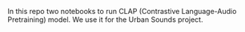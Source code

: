 In this repo two notebooks to run CLAP (Contrastive Language-Audio Pretraining) model. We use it for the Urban Sounds project.

